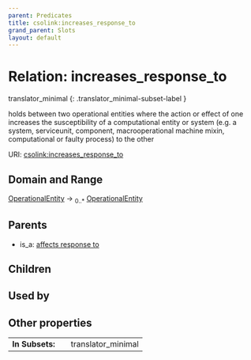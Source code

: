 ```yaml
---
parent: Predicates
title: csolink:increases_response_to
grand_parent: Slots
layout: default
---
```


# Relation: increases_response_to

translator_minimal
{: .translator_minimal-subset-label }


holds between two operational entities where the action or effect of one increases the susceptibility of a computational entity or system (e.g. a system, serviceunit, component, macrooperational machine mixin, computational or faulty process) to the other

URI: [csolink:increases_response_to](https://w3id.org/csolink/vocab/increases_response_to)

## Domain and Range

[OperationalEntity](OperationalEntity.md) ->  <sub>0..*</sub> [OperationalEntity](OperationalEntity.md)

## Parents

 *  is_a: [affects response to](affects_response_to.md)

## Children


## Used by


## Other properties

|  |  |  |
| --- | --- | --- |
| **In Subsets:** | | translator_minimal |

